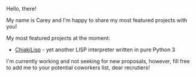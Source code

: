 Hello, there!

My name is Carey and I'm happy to share my most featured projects with you!

My most featured projects at the moment:
 - [ChiakiLisp](https://github.com/jedi2light/ChiakiLisp.git) - yet another LISP interpreter written in pure Python 3

I'm currently working and not seeking for new proposals, however, fill free to add me to your potential coworkers list, dear recrutiers!
